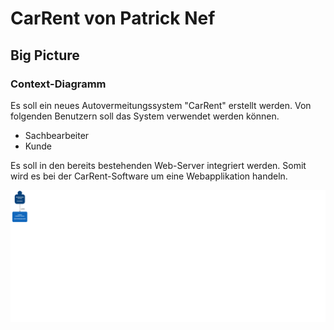 # CarRent von Patrick Nef

## Big Picture

### Context-Diagramm

Es soll ein neues Autovermeitungssystem "CarRent" erstellt werden. Von folgenden Benutzern soll das System verwendet werden können.
- Sachbearbeiter
- Kunde

Es soll in den bereits bestehenden Web-Server integriert werden. Somit wird es bei der CarRent-Software um eine Webapplikation handeln.

![](docs/Images/Context.png)

